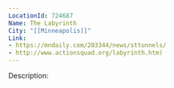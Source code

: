 ```yaml
---
LocationId: 724687
Name: The Labyrinth
City: "[[Minneapolis]]"
Link: 
- https://mndaily.com/203344/news/sttunnels/
- http://www.actionsquad.org/labyrinth.htm)
---
```


Description:
